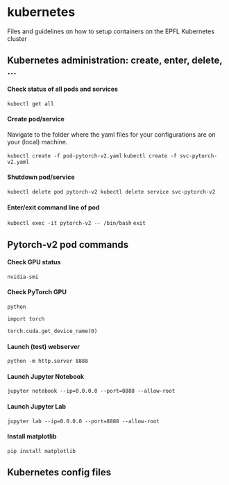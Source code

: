 # kubernetes
Files and guidelines on how to setup containers on the EPFL Kubernetes cluster

## Kubernetes administration: create, enter, delete, ...

#### Check status of all pods and services

`kubectl get all`

#### Create pod/service

Navigate to the folder where the yaml files for your configurations are on your (local) machine.

`kubectl create -f pod-pytorch-v2.yaml`
`kubectl create -f svc-pytorch-v2.yaml`

#### Shutdown pod/service

`kubectl delete pod pytorch-v2
kubectl delete service svc-pytorch-v2`

#### Enter/exit command line of pod

`kubectl exec -it pytorch-v2 -- /bin/bash`
`exit`

## Pytorch-v2 pod commands

#### Check GPU status

`nvidia-smi`

#### Check PyTorch GPU

`python`

`import torch`

`torch.cuda.get_device_name(0)`

#### Launch (test) webserver

`python -m http.server 8888`

#### Launch Jupyter Notebook

`jupyter notebook --ip=0.0.0.0 --port=8888 --allow-root`

#### Launch Jupyter Lab

`jupyter lab --ip=0.0.0.0 --port=8888 --allow-root`

#### Install matplotlib

`pip install matplotlib`

## Kubernetes config files